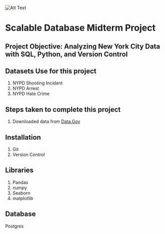 
![Alt Text](https://cdn.jwplayer.com/v2/media/BBbS6k6I/poster.jpg?width=720)

# Scalable Database Midterm Project

## Project Objective: Analyzing New York City Data with SQL, Python, and Version Control

## Datasets Use for this project 

1. NYPD Shooting Incident
2. NYPD Arrest
3. NYPD Hate Crime

## Steps taken to complete this project

1. Downloaded data from [Data.Gov](https://catalog.data.gov/dataset/?organization=city-of-new-york)

## Installation
1. Git
2. Version Control

## Libraries
1. Pandas
2. numpy
3. Seaborn
4. matplotlib

## Database
Postgres

